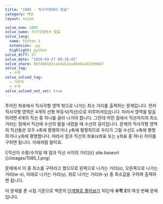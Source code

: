```yaml
---
title: "1085 - 직사각형에서 탈출"
category: 백준
layout: nojam

solve_num: 1085
solve_name: 직사각형에서 탈출
solve_lang:
  name: Python 3
  extension: .py
  highlight: python
solve_diff: 27
solve_date: "2020-03-27 09:38:45"
solve_share: 86fd88181ce24a52aad0a9a1d2300b67
solve_tag:
  - 수학
solve_solved_tag:
  - 기하학
  - 수학
solve_solved_not_set: true
---
```


주어진 좌표에서 직사각형 영역 밖으로 나가는 최소 거리를 출력하는 문제입니다. 먼저 직사각형 영역은 4개의 선형 부등식(직선)으로 이루어져있습니다. 따라서 영역을 탈출하려면 4개의 직선 중 하나를 골라 나가야 합니다. 그런데 어떤 점에서 직선까지의 최소 거리는 점에서 직선에 수선의 발을 내렸을 때 수선의 길이입니다. 문제의 직사각형 영역의 직선들은 모두 x축에 평행하거나 y축에 평행하므로 우리가 그릴 수선도 x축에 평행하거나 y축에 평행합니다. 따라서 점과 직선의 좌표(x좌표 또는 y좌표 중 하나) 차이를 구하면 됩니다. 아래처럼 말이죠.

![직선이 수평/수직일 때 점과 직선 사이의 거리]({{ site.baseurl }}/images/1085_1.png)

문제에서 이 중 최소를 구하라고 했으므로 왼쪽으로 나가는 거리(x), 오른쪽으로 나가는 거리(w-x), 아래로 나가는 거리(y), 위로 나가는 거리(h-y) 중 최소값을 구하여 출력하면 됩니다.

이 문제를 푼 시점 기준으로 백준의 [단계별로 풀어보기](http://noj.am/p/s) 10단계 **수학 2**의 여섯 번째 문제입니다.
